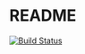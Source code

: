 # README

[![Build Status](https://focs.ji.sjtu.edu.cn:2222/api/badges/ECE482-22/SenWang519370910078-p1/status.svg)](https://focs.ji.sjtu.edu.cn:2222/ECE482-22/SenWang519370910078-p1)